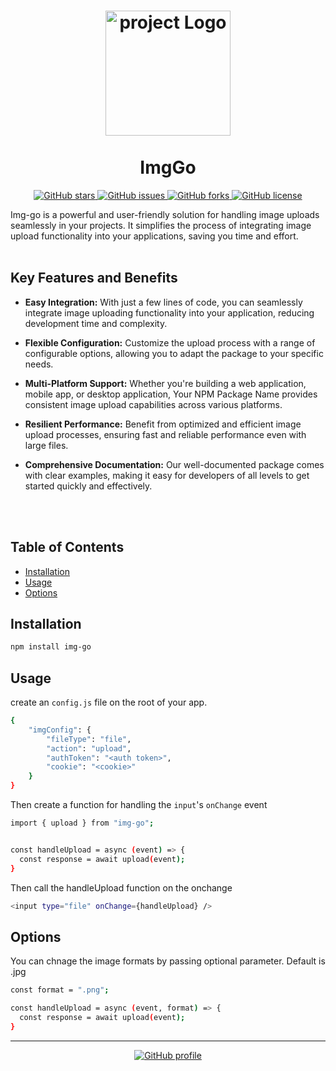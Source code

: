 <h1 align="center">
  <img src="https://i.ibb.co/8sjpqvj/logo-cleanup-removebg-preview.png" alt="project Logo" width="200">
  <br>
  <br>
  ImgGo
</h1>

<p align="center">
  <a href="https://github.com/Anoopoo7/img-go">
    <img src="https://img.shields.io/github/stars/Anoopoo7/img-go?style=for-the-badge" alt="GitHub stars">
  </a>
  <a href="https://github.com/Anoopoo7/img-go/issues">
    <img src="https://img.shields.io/github/issues/Anoopoo7/img-go?style=for-the-badge" alt="GitHub issues">
  </a>
  <a href="https://github.com/Anoopoo7/img-go/network">
    <img src="https://img.shields.io/github/forks/Anoopoo7/img-go?style=for-the-badge" alt="GitHub forks">
  </a>
  <a href="https://github.com/Anoopoo7/img-go/LICENSE">
    <img src="https://img.shields.io/github/license/Anoopoo7/img-go?style=for-the-badge" alt="GitHub license">
  </a>
</p>

Img-go is a powerful and user-friendly solution for handling image uploads seamlessly in your projects. It simplifies the process of integrating image upload functionality into your applications, saving you time and effort.
<br/><br/>

## Key Features and Benefits

- **Easy Integration:** With just a few lines of code, you can seamlessly integrate image uploading functionality into your application, reducing development time and complexity.

- **Flexible Configuration:** Customize the upload process with a range of configurable options, allowing you to adapt the package to your specific needs.

- **Multi-Platform Support:** Whether you're building a web application, mobile app, or desktop application, Your NPM Package Name provides consistent image upload capabilities across various platforms.

- **Resilient Performance:** Benefit from optimized and efficient image upload processes, ensuring fast and reliable performance even with large files.

- **Comprehensive Documentation:** Our well-documented package comes with clear examples, making it easy for developers of all levels to get started quickly and effectively.

  <br/><br/>

## Table of Contents

- [Installation](#installation)
- [Usage](#usage)
- [Options](#options)

## Installation

```bash
npm install img-go
```

## Usage

create an ```config.js``` file on the root of your app.
```bash
{
    "imgConfig": {
        "fileType": "file",
        "action": "upload",
        "authToken": "<auth token>",
        "cookie": "<cookie>"
    }
}
```


Then create a function for handling the ```input```'s ```onChange``` event

```bash
import { upload } from "img-go";


const handleUpload = async (event) => {
  const response = await upload(event);
}
```

Then call the handleUpload function on the onchange

```bash
<input type="file" onChange={handleUpload} />
```

## Options

You can chnage the image formats by passing optional parameter. Default is .jpg
```bash
const format = ".png";

const handleUpload = async (event, format) => {
  const response = await upload(event);
}

```

---

<p align="center">
  <a href="https://github.com/Anoopoo7">
    <img src="https://img.shields.io/badge/Visit%20My%20GitHub-Anoopoo7-333?style=for-the-badge&logo=github" alt="GitHub profile">
  </a>
</p>

